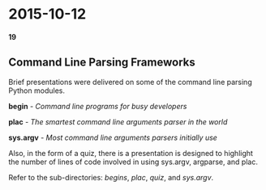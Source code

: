 # 2015-10-12
#### 19

## Command Line Parsing Frameworks

Brief presentations were delivered on some of the command line parsing 
Python modules. 

**begin** - *Command line programs for busy developers*

**plac** - *The smartest command line arguments parser in the world*

**sys.argv** - *Most command line arguments parsers initially use*


Also, in the form of a quiz, there is a presentation is designed to 
highlight the number of lines of code involved in using sys.argv, argparse, and plac.

Refer to the sub-directories: *begins*, *plac*, *quiz*, and *sys.argv*.

